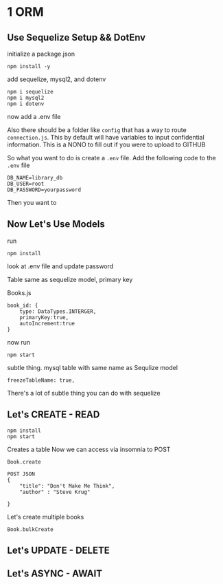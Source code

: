 # 1 ORM

## Use Sequelize Setup && DotEnv

initialize a package.json

    npm install -y

add sequelize, mysql2, and dotenv

    npm i sequelize
    npm i mysql2
    npm i dotenv

now add a .env file

Also there should be a folder like `config` that has a way to route `connection.js`. This by default will have variables to input confidential information. This is a NONO to fill out if you were to upload to GITHUB

So what you want to do is create a `.env` file. Add the following code to the `.env` file

    DB_NAME=library_db
    DB_USER=root
    DB_PASSWORD=yourpassword

Then you want to 

## Now Let's Use Models

run

    npm install

look at .env file and update password

Table same as sequelize model, primary key

Books.js

    book_id: {
        type: DataTypes.INTERGER,
        primaryKey:true,
        autoIncrement:true
    }

now run 

    npm start

subtle thing. mysql table with same name as Sequlize model

    freezeTableName: true,

There's a lot of subtle thing you can do with sequelize

## Let's CREATE - READ

    npm install
    npm start

Creates a table 
Now we can access via insomnia to POST

    Book.create

    POST JSON
    {
        "title": "Don't Make Me Think",
        "author" : "Steve Krug"

    }
    
Let's create multiple books

    Book.bulkCreate


## Let's UPDATE - DELETE

## Let's ASYNC - AWAIT